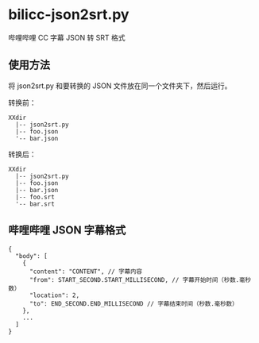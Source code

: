 # bilicc-json2srt.py

哔哩哔哩 CC 字幕 JSON 转 SRT 格式

## 使用方法

将 json2srt.py 和要转换的 JSON 文件放在同一个文件夹下，然后运行。

转换前：

```
XXdir
  |-- json2srt.py
  |-- foo.json
  '-- bar.json
```

转换后：

```
XXdir
  |-- json2srt.py
  |-- foo.json
  |-- bar.json
  |-- foo.srt
  '-- bar.srt
```

## 哔哩哔哩 JSON 字幕格式

```
{
  "body": [
    {
      "content": "CONTENT", // 字幕内容
      "from": START_SECOND.START_MILLISECOND, // 字幕开始时间（秒数.毫秒数）
      "location": 2,
      "to": END_SECOND.END_MILLISECOND // 字幕结束时间（秒数.毫秒数）
    },
    ...
  ]
}
```
